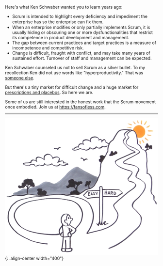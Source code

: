 Here's what Ken Schwaber wanted you to learn years ago:
* Scrum is intended to highlight every deficiency and impediment the enterprise has so the enterprise can ﬁx them.
* When an enterprise modifies or only partially implements Scrum, it is usually hiding or obscuring one or more dysfunctionalities that restrict its competence in product development and management.
* The gap between current practices and target practices is a measure of incompetence and competitive risk.
* Change is difficult, fraught with conflict, and may take many years of sustained effort.  Turnover of staff and management can be expected.

Ken Schwaber counseled us not to sell Scrum as a silver bullet.  To my recollection Ken did not use words like "hyperproductivity."  That was [someone else](https://duckduckgo.com/?q=site%3Aquackwatch.org+%22Frequency+Research+Foundation%22).

But there's a tiny market for difficult change and a huge market for [prescriptions and placebos](/things-ken-schwaber-intentionally-omits-from-scrum).  So here we are.

Some of us are still interested in the honest work that the Scrum movement once embodied.  Join us at <https://fansofless.com>.

----

![LeSS is hard](../images/less-is-hard.png){: .align-center width="400"}